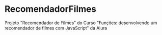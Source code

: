 # RecomendadorFilmes
Projeto "Recomendador de Filmes" do Curso "Funções: desenvolvendo um recomendador de filmes com JavaScript" da Alura
